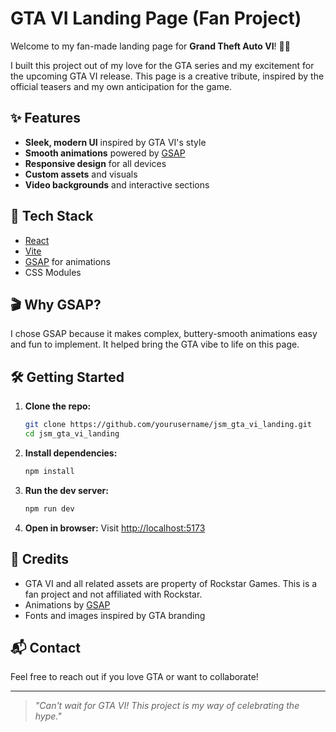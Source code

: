 

# GTA VI Landing Page (Fan Project)

Welcome to my fan-made landing page for **Grand Theft Auto VI**! 🚗💥

I built this project out of my love for the GTA series and my excitement for the upcoming GTA VI release. This page is a creative tribute, inspired by the official teasers and my own anticipation for the game.

## ✨ Features
- **Sleek, modern UI** inspired by GTA VI's style
- **Smooth animations** powered by [GSAP](https://greensock.com/gsap/)
- **Responsive design** for all devices
- **Custom assets** and visuals
- **Video backgrounds** and interactive sections

## 🚀 Tech Stack
- [React](https://react.dev/)
- [Vite](https://vitejs.dev/)
- [GSAP](https://greensock.com/gsap/) for animations
- CSS Modules

## 🎬 Why GSAP?
I chose GSAP because it makes complex, buttery-smooth animations easy and fun to implement. It helped bring the GTA vibe to life on this page.



## 🛠️ Getting Started
1. **Clone the repo:**
   ```bash
   git clone https://github.com/yourusername/jsm_gta_vi_landing.git
   cd jsm_gta_vi_landing
   ```
2. **Install dependencies:**
   ```bash
   npm install
   ```
3. **Run the dev server:**
   ```bash
   npm run dev
   ```
4. **Open in browser:**
   Visit [http://localhost:5173](http://localhost:5173)

## 🤝 Credits
- GTA VI and all related assets are property of Rockstar Games. This is a fan project and not affiliated with Rockstar.
- Animations by [GSAP](https://greensock.com/gsap/)
- Fonts and images inspired by GTA branding

## 📬 Contact
Feel free to reach out if you love GTA or want to collaborate!

---

> *"Can't wait for GTA VI! This project is my way of celebrating the hype."*
